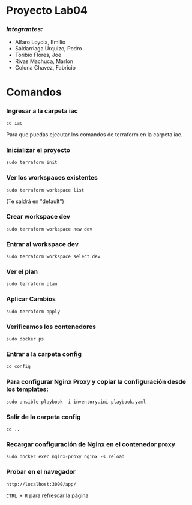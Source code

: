 # **Proyecto Lab04**
### *Integrantes:*
- Alfaro Loyola, Emilio
- Saldarriaga Urquizo, Pedro
- Toribio Flores, Joe
- Rivas Machuca, Marlon
- Colona Chavez, Fabricio

# Comandos
   ### Ingresar a la carpeta iac
    cd iac
   Para que puedas ejecutar los comandos de terraform en la carpeta iac.
   ### Inicializar el proyecto
    sudo terraform init
   ### Ver los workspaces existentes
    sudo terraform workspace list
   (Te saldrá en "default")
   ### Crear workspace dev
    sudo terraform workspace new dev
   ### Entrar al workspace dev
    sudo terraform workspace select dev
   ### Ver el plan
    sudo terraform plan
   ### Aplicar Cambios
    sudo terraform apply
   ### Verificamos los contenedores
    sudo docker ps
   ### Entrar a la carpeta config
    cd config
   ### Para configurar Nginx Proxy y copiar la configuración desde los templates:
    sudo ansible-playbook -i inventory.ini playbook.yaml
   ### Salir de la carpeta config
    cd ..
   ### Recargar configuración de Nginx en el contenedor proxy
    sudo docker exec nginx-proxy nginx -s reload
   ### Probar en el navegador
    http://localhost:3000/app/
   `CTRL + R` para refrescar la página
